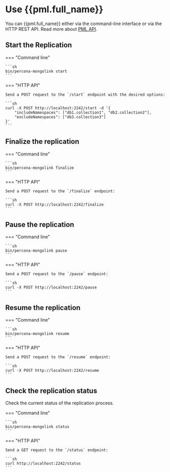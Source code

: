 # Use {{pml.full_name}}

You can  {{pml.full_name}} either via the command-line interface or via the HTTP REST API. Read more about [PML API](../api.md).

## Start the Replication

=== "Command line"

    ```sh
    bin/percona-mongolink start
    ```

=== "HTTP API"
    
    Send a POST request to the `/start` endpoint with the desired options:

    ```sh
    curl -X POST http://localhost:2242/start -d '{
        "includeNamespaces": ["db1.collection1", "db2.collection2"],
        "excludeNamespaces": ["db3.collection3"]
    }'
    ```

## Finalize the replication

=== "Command line"

    ```sh
    bin/percona-mongolink finalize
    ```

=== "HTTP API"
    
    Send a POST request to the `/finalize` endpoint:

    ```sh
    curl -X POST http://localhost:2242/finalize
    ```

## Pause the replication

=== "Command line"

    ```sh
    bin/percona-mongolink pause
    ```

=== "HTTP API"

    Send a POST request to the `/pause` endpoint:

    ```sh
    curl -X POST http://localhost:2242/pause
    ```

## Resume the replication

=== "Command line"

    ```sh
    bin/percona-mongolink resume
    ```

=== "HTTP API"

    Send a POST request to the `/resume` endpoint:

    ```sh
    curl -X POST http://localhost:2242/resume
    ```

## Check the replication status

Check the current status of the replication process.

=== "Command line"

    ```sh
    bin/percona-mongolink status
    ```

=== "HTTP API"

    Send a GET request to the `/status` endpoint:

    ```sh
    curl http://localhost:2242/status
    ```